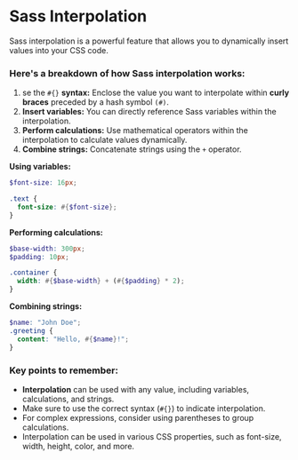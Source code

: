# Sass Interpolation
Sass interpolation is a powerful feature that allows you to dynamically insert values into your CSS code.
### Here's a breakdown of how Sass interpolation works:
1. se the `#{}` **syntax:** Enclose the value you want to interpolate within **curly braces** preceded by a hash symbol `(#)`.
2. **Insert variables:** You can directly reference Sass variables within the interpolation.
3. **Perform calculations:** Use mathematical operators within the interpolation to calculate values dynamically.
4. **Combine strings:** Concatenate strings using the `+` operator.

**Using variables:**
```scss
$font-size: 16px;

.text {
  font-size: #{$font-size};
}
```
**Performing calculations:**
```scss
$base-width: 300px;
$padding: 10px;

.container {
  width: #{$base-width} + (#{$padding} * 2);
}
```

**Combining strings:**

```SCSS
$name: "John Doe";
.greeting {
  content: "Hello, #{$name}!";
}
```

### Key points to remember:

* **Interpolation** can be used with any value, including variables, calculations, and strings.
* Make sure to use the correct syntax (`#{}`) to indicate interpolation.
* For complex expressions, consider using parentheses to group calculations.
* Interpolation can be used in various CSS properties, such as font-size, width, height, color, and more.